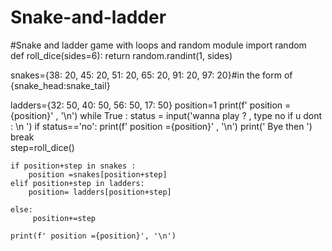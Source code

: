 # Snake-and-ladder
#Snake and ladder game with loops and random module 
import random  
def roll_dice(sides=6):
    return random.randint(1, sides)

snakes={38: 20, 45: 20, 51: 20, 65: 20, 91: 20, 97: 20}#in the form of {snake_head:snake_tail}

ladders={32: 50, 40: 50, 56: 50, 17: 50}
position=1
print(f' position ={position}' , '\n')
while True :
    status = input('wanna play ? , type no if u dont : \n ')
    if status=='no':
        print(f' position ={position}' , '\n')
        print(' Bye then ')
        break     
    step=roll_dice()
    
    if position+step in snakes :
        position =snakes[position+step]
    elif position+step in ladders:
        position= ladders[position+step]
        
    else:
         position+=step 
         
    print(f' position ={position}', '\n')
      
                                              